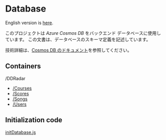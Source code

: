 # Database

English version is [here](./README.md).

このプロジェクトは *Azure Cosmos DB* をバックエンド データベースに使用しています。
この文書は、データベースのスキーマ定義を記述しています。

技術詳細は、[Cosmos DB のドキュメント](https://docs.microsoft.com/azure/cosmos-db/)を参照してください。

## Containers

/DDRadar

- [/Courses](./courses-ja.md)
- [/Scores](./scores-ja.md)
- [/Songs](./songs-ja.md)
- [/Users](./users-ja.md)

## Initialization code

[initDatabase.js](../../api/__tests__/initDatabase.js)

